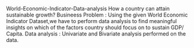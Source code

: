 World-Economic-Indicator-Data-analysis
How a country can attain sustainable growth?
Busineess Problem : Using the given World Economic Indicator Dataset,we have to perform data analysis to find meaningful insights on which of the factors country should focus on to sustain GDP/ Capita.
Data analysis : Univariate and Bivariate analysis performed on the data.
